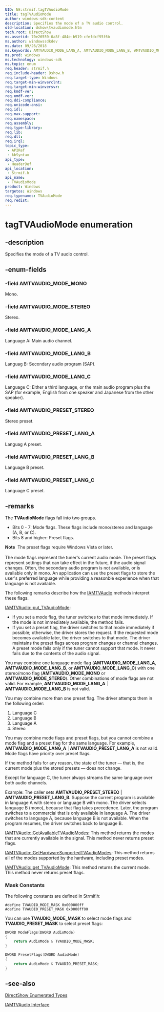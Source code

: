 ```yaml
---
UID: NE:strmif.tagTVAudioMode
title: tagTVAudioMode
author: windows-sdk-content
description: Specifies the mode of a TV audio control.
old-location: dshow\tvaudiomode.htm
tech.root: DirectShow
ms.assetid: 70e26550-0a8f-484e-b919-cfefdcf95f6b
ms.author: windowssdkdev
ms.date: 09/26/2018
ms.keywords: AMTVAUDIO_MODE_LANG_A, AMTVAUDIO_MODE_LANG_B, AMTVAUDIO_MODE_LANG_C, AMTVAUDIO_MODE_MONO, AMTVAUDIO_MODE_STEREO, AMTVAUDIO_PRESET_LANG_A, AMTVAUDIO_PRESET_LANG_B, AMTVAUDIO_PRESET_LANG_C, AMTVAUDIO_PRESET_STEREO, TVAudioMode, TVAudioMode enumeration [DirectShow], TVAudioModeEnumeration, dshow.tvaudiomode, strmif/AMTVAUDIO_MODE_LANG_A, strmif/AMTVAUDIO_MODE_LANG_B, strmif/AMTVAUDIO_MODE_LANG_C, strmif/AMTVAUDIO_MODE_MONO, strmif/AMTVAUDIO_MODE_STEREO, strmif/AMTVAUDIO_PRESET_LANG_A, strmif/AMTVAUDIO_PRESET_LANG_B, strmif/AMTVAUDIO_PRESET_LANG_C, strmif/AMTVAUDIO_PRESET_STEREO, strmif/TVAudioMode, tagTVAudioMode
ms.prod: windows
ms.technology: windows-sdk
ms.topic: enum
req.header: strmif.h
req.include-header: Dshow.h
req.target-type: Windows
req.target-min-winverclnt: 
req.target-min-winversvr: 
req.kmdf-ver: 
req.umdf-ver: 
req.ddi-compliance: 
req.unicode-ansi: 
req.idl: 
req.max-support: 
req.namespace: 
req.assembly: 
req.type-library: 
req.lib: 
req.dll: 
req.irql: 
topic_type:
 - APIRef
 - kbSyntax
api_type:
 - HeaderDef
api_location:
 - Strmif.h
api_name:
 - TVAudioMode
product: Windows
targetos: Windows
req.typenames: TVAudioMode
req.redist: 
---
```


# tagTVAudioMode enumeration


## -description



Specifies the mode of a TV audio control.




## -enum-fields




### -field AMTVAUDIO_MODE_MONO

Mono.


### -field AMTVAUDIO_MODE_STEREO

Stereo.
          


### -field AMTVAUDIO_MODE_LANG_A

Language A: Main audio channel.
          


### -field AMTVAUDIO_MODE_LANG_B

Languag B: Secondary audio program (SAP).
          


### -field AMTVAUDIO_MODE_LANG_C

Language C: Either a third language, or the main audio program plus the SAP (for example, English from one speaker and Japanese from the other speaker).
          


### -field AMTVAUDIO_PRESET_STEREO

Stereo preset.


### -field AMTVAUDIO_PRESET_LANG_A

Languag A preset.
          


### -field AMTVAUDIO_PRESET_LANG_B

Language B preset.
          


### -field AMTVAUDIO_PRESET_LANG_C

Language C preset.
          


## -remarks



The <b>TVAudioMode</b> flags fall into two groups.

<ul>
<li>Bits 0 - 7: Mode flags. These flags include mono/stereo and language (A, B, or C).</li>
<li>Bits 8 and higher: Preset flags. </li>
</ul>
<div class="alert"><b>Note</b>  The preset flags require Windows Vista or later.</div>
<div> </div>
The mode flags represent the tuner's current audio mode. The preset flags represent settings that can take effect in the future, if the audio signal changes. Often, the secondary audio program is not available, or is available only in mono. An application can use the preset flags to store the user's preferred language while providing a reasonble experience when that language is not available.

The following remarks describe how the <a href="https://msdn.microsoft.com/de340594-4410-4896-b206-0f47d4035bc1">IAMTVAudio</a> methods interpret these flags.


<a href="https://msdn.microsoft.com/7efe43af-db07-4286-b0b7-6527403568f0">IAMTVAudio::put_TVAudioMode</a>:
        

<ul>
<li>If you set a mode flag, the tuner switches to that mode immediately. If the mode is not immediately available, the method fails.</li>
<li>If you set a preset flag, the driver switches to that mode immediately if possible; otherwise, the driver stores the request. If the requested mode becomes available later, the driver switches to that mode. The driver maintains the preset flags across program changes or channel changes. A preset mode fails only if the tuner cannot support that mode. It never fails due to the contents of the audio signal.</li>
</ul>
You may combine one language mode flag (<b>AMTVAUDIO_MODE_LANG_A</b>, <b>AMTVAUDIO_MODE_LANG_B</b>, or <b>AMTVAUDIO_MODE_LANG_C</b>) with one stereo/mono flag (<b>AMTVAUDIO_MODE_MONO</b> or <b>AMTVAUDIO_MODE_STEREO</b>). Other combinations of mode flags are not valid. For example, <b>AMTVAUDIO_MODE_LANG_A</b> | <b>AMTVAUDIO_MODE_LANG_B</b> is not valid.

You may combine more than one preset flag. The driver attempts them in the following order:

<ol>
<li>Language C</li>
<li>Language B</li>
<li>Language A</li>
<li>Stereo</li>
</ol>
You may combine mode flags and preset flags, but you cannot combine a mode flag and a preset flag for the same language. For example, <b>AMTVAUDIO_MODE_LANG_A</b> | <b>AMTVAUDIO_PRESET_LANG_A</b> is not valid. Mode flags have priority over preset flags.

If the method fails for any reason, the state of the tuner — that is, the current mode plus the stored presets — does not change.

Except for language C, the tuner always streams the same language over both audio channels.

Example: The caller sets <b>AMTVAUDIO_PRESET_STEREO</b> | <b>AMTVAUDIO_PRESET_LANG_B</b>. Suppose the current program is available in language A with stereo or language B with mono. The driver selects language B (mono), because that flag takes precedence. Later, the program switches to a commercial that is only available in language A. The driver switches to language A, because language B is not available. When the program resumes, the driver switches back to language B.


<a href="https://msdn.microsoft.com/c64dc038-7ebf-4aa4-a7ae-b3eb0e8eaf1a">IAMTVAudio::GetAvailableTVAudioModes</a>: This method returns the modes that are currently available in the signal. This method never returns preset flags.


<a href="https://msdn.microsoft.com/2c67abc9-2419-473b-a2e6-4fc7df50752c">IAMTVAudio::GetHardwareSupportedTVAudioModes</a>: This method returns all of the modes supported by the hardware, including preset modes.


<a href="https://msdn.microsoft.com/fa2e71f3-3aa0-4260-925d-579006459a09">IAMTVAudio::get_TVAudioMode</a>: This method returns the current mode. This method never returns preset flags.

<h3><a id="Mask_Constants"></a><a id="mask_constants"></a><a id="MASK_CONSTANTS"></a>Mask Constants</h3>
The following constants are defined in Strmif.h:
          

<pre class="syntax" xml:space="preserve"><code>#define TVAUDIO_MODE_MASK 0x000000ff
#define TVAUDIO_PRESET_MASK 0x0000ff00</code></pre>
You can use <b>TVAUDIO_MODE_MASK</b> to select mode flags and <b>TVAUDIO_PRESET_MASK</b> to select preset flags:
          


```cpp
DWORD ModeFlags(DWORD AudioMode)
{
    return AudioMode & TVAUDIO_MODE_MASK;
}   

DWORD PresetFlags(DWORD AudioMode)
{
    return AudioMode & TVAUDIO_PRESET_MASK;
}
```





## -see-also




<a href="https://msdn.microsoft.com/74467006-b077-49c0-8573-f939ac3d3444">DirectShow Enumerated Types</a>



<a href="https://msdn.microsoft.com/de340594-4410-4896-b206-0f47d4035bc1">IAMTVAudio Interface</a>
 

 

